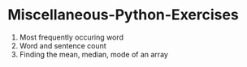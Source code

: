 # Miscellaneous-Python-Exercises

1. Most frequently occuring word
2. Word and sentence count
3. Finding the mean, median, mode of an array
